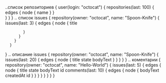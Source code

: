 ..список репозиториев
{
 user(login: "octocat") {
   repositories(last: 100) {
    edges {
      node {
        name
      }
    }	
   }
 }
}
.. список issues 
{
 repository(owner: "octocat", name: "Spoon-Knife") {
        issues(last: 3) {
          edges {
            node {
              title
              
            }
          }
        }
      }
}
.. описание issues
{
  repository(owner: "octocat", name: "Spoon-Knife") {
    issues(last: 20) {
      edges {
        node {
          title
          state
          bodyText
        }
      }
    }
  }
}
.. коментарии
{
  repository(owner: "octocat", name: "Hello-World") {
    issues(last: 5) {
      edges {
        node {
          title
          state
          bodyText
          id
          comments(last: 10) {
            edges {
              node {
                bodyText
                createdAt
                id
              }
            }
          }
        }
      }
    }
  }
}